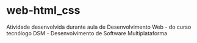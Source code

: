 # web-html_css
Atividade desenvolvida durante aula de Desenvolvimento Web - do curso tecnólogo DSM - Desenvolvimento de Software Multiplataforma
